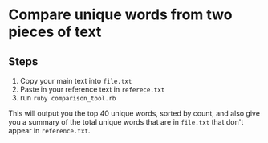 # Compare unique words from two pieces of text
## Steps
1. Copy your main text into `file.txt`
2. Paste in your reference text in `referece.txt`
3. run `ruby comparison_tool.rb`

This will output you the top 40 unique words, sorted by count, and also give you a summary of the total unique words that are in `file.txt` that don't appear in `reference.txt`.
